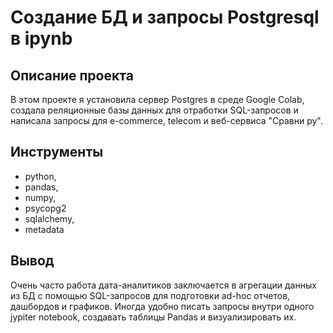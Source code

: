 # Создание БД и запросы Postgresql в ipynb
## Описание проекта
В этом проекте я установила сервер Postgres в среде Google Colab, создала реляционные базы данных для отработки SQL-запросов и написала запросы для e-commerce, telecom и веб-сервиса "Сравни ру".
## Инструменты
- python,
- pandas,
- numpy,
- psycopg2
- sqlalchemy,
- metadata
## Вывод
Очень часто работа дата-аналитиков заключается в агрегации данных из БД с помощью SQL-запросов для подготовки ad-hoc отчетов, дашбордов и графиков. Иногда удобно писать запросы внутри одного jypiter notebook, создавать таблицы Pandas и визуализировать их.
